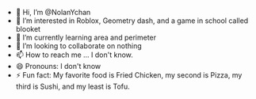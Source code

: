 - 👋 Hi, I’m @NolanYchan
- 👀 I’m interested in Roblox, Geometry dash, and a game in school called blooket
- 🌱 I’m currently learning area and perimeter
- 💞️ I’m looking to collaborate on nothing
- 📫 How to reach me ... I don't know.
- 😄 Pronouns: I don't know
- ⚡ Fun fact: My favorite food is Fried Chicken, my second is Pizza, my third is Sushi, and my least is Tofu.

<!---
NolanYchan/NolanYchan is a ✨ special ✨ repository because its `README.md` (this file) appears on your GitHub profile.
You can click the Preview link to take a look at your changes.
--->
